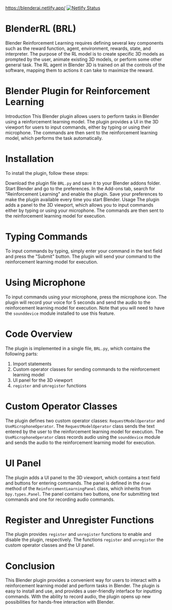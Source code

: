 https://blenderai.netlify.app/  [![Netlify Status](https://api.netlify.com/api/v1/badges/7c999fe1-0ef0-4794-8099-0aea6a9ed1c2/deploy-status)](https://app.netlify.com/sites/blenderai/deploys)
# BlenderRL (BRL)
Blender Reinforcement Learning requires defining several key components such as the reward function, agent, environment, rewards, state, and interpreter. The purpose of the RL model is to create specific 3D models as prompted by the user, animate existing 3D models, or perform some other general task. The RL agent in Blender 3D is trained on all the controls of the software, mapping them to actions it can take to maximize the reward.


# Blender Plugin for Reinforcement Learning
Introduction
This Blender plugin allows users to perform tasks in Blender using a reinforcement learning model. The plugin provides a UI in the 3D viewport for users to input commands, either by typing or using their microphone. The commands are then sent to the reinforcement learning model, which performs the task automatically.

# Installation
To install the plugin, follow these steps:

Download the plugin file `BRL.py` and save it to your Blender addons folder.
Start Blender and go to the preferences.
In the Add-ons tab, search for "Reinforcement Learning" and enable the plugin.
Save your preferences to make the plugin available every time you start Blender.
Usage
The plugin adds a panel to the 3D viewport, which allows you to input commands either by typing or using your microphone. The commands are then sent to the reinforcement learning model for execution.

# Typing Commands
To input commands by typing, simply enter your command in the text field and press the "Submit" button. The plugin will send your command to the reinforcement learning model for execution.

# Using Microphone
To input commands using your microphone, press the microphone icon. The plugin will record your voice for 5 seconds and send the audio to the reinforcement learning model for execution. Note that you will need to have the `sounddevice` module installed to use this feature.

# Code Overview
The plugin is implemented in a single file, `BRL.py`, which contains the following parts:

1. Import statements
2. Custom operator classes for sending commands to the reinforcement learning model
3. UI panel for the 3D viewport
4. `register` and un`register` functions

# Custom Operator Classes
The plugin defines two custom operator classes: `RequestModelOperator` and `UseMicrophoneOperator`. The `RequestModelOperator` class sends the text entered by the user to the reinforcement learning model for execution. The `UseMicrophoneOperator` class records audio using the `sounddevice` module and sends the audio to the reinforcement learning model for execution.

# UI Panel
The plugin adds a UI panel to the 3D viewport, which contains a text field and buttons for entering commands. The panel is defined in the `draw` method of the ``ReinforcementLearningPanel`` class, which inherits from `bpy.types.Panel`. The panel contains two buttons, one for submitting text commands and one for recording audio commands.

# Register and Unregister Functions
The plugin provides `register` and `unregister` functions to enable and disable the plugin, respectively. The functions `register` and `unregister` the custom operator classes and the UI panel.

# Conclusion
This Blender plugin provides a convenient way for users to interact with a reinforcement learning model and perform tasks in Blender. The plugin is easy to install and use, and provides a user-friendly interface for inputting commands. With the ability to record audio, the plugin opens up new possibilities for hands-free interaction with Blender.